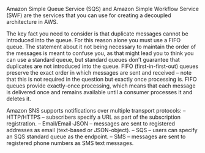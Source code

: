 
Amazon Simple Queue Service (SQS) and Amazon Simple Workflow Service (SWF) are the services that you can use for creating a decoupled architecture in AWS. 


The key fact you need to consider is that duplicate messages cannot be introduced into the queue. 
For this reason alone you must use a FIFO queue. The statement about it not being necessary to maintain the order of the messages is meant to confuse you, as that might lead you to think you can use a standard queue, but standard queues don’t guarantee that duplicates are not introduced into the queue.
FIFO (first-in-first-out) queues preserve the exact order in which messages are sent and received – note that this is not required in the question but exactly once processing is. FIFO queues provide exactly-once processing, which means that each message is delivered once and remains available until a consumer processes it and deletes it.


Amazon SNS supports notifications over multiple transport protocols:
    – HTTP/HTTPS – subscribers specify a URL as part of the subscription registration.
    – Email/Email-JSON – messages are sent to registered addresses as email (text-based or JSON-object).
    – SQS – users can specify an SQS standard queue as the endpoint.
    – SMS – messages are sent to registered phone numbers as SMS text messages.


    